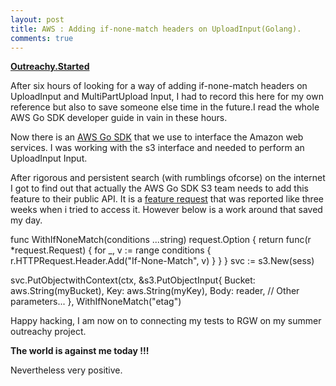 ```yaml
---
layout: post
title: AWS : Adding if-none-match headers on UploadInput(Golang).
comments: true
---
```


**[Outreachy.Started](https://github.com/nanjekyejoannah/Outreachy-RGW-testing)**

After six hours of looking for a way of adding if-none-match headers on UploadInput and MultiPartUpload Input, I had to record this here for my own reference but also to save someone else time in the future.I read the whole AWS Go SDK developer guide in vain in these hours.

Now there is an [AWS Go SDK](https://github.com/aws/aws-sdk-go) that we use to interface  the Amazon web services. I was working with the s3 interface and needed to perform an UploadInput Input.

After rigorous and persistent search (with rumblings ofcorse) on the internet I got to find out that actually the AWS Go SDK S3 team needs to add this feature to their public API. It is a [feature request](https://www.bountysource.com/issues/45142786-feature-request-ifnonematch) that was reported like three weeks when i tried to access it. However below is a work around that saved my day.

func WithIfNoneMatch(conditions ...string) request.Option {
    return func(r *request.Request) {
       for _, v := range conditions {
            r.HTTPRequest.Header.Add("If-None-Match", v)
       }
    }
}
svc := s3.New(sess)

svc.PutObjectwithContext(ctx, &s3.PutObjectInput{
    Bucket: aws.String(myBucket),
    Key:      aws.String(myKey),
    Body:    reader,
    // Other parameters...
}, WithIfNoneMatch("etag")

Happy hacking, I am now on to connecting my tests to RGW on my summer outreachy project. 

**The world is against me today !!!** 

Nevertheless very positive.